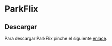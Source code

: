 # ParkFlix 

## Descargar

Para descargar ParkFlix pinche el siguiente [enlace](https://github.com/ParkFlix/parkflix-releases/releases/download/latest/parkflix.apk).

